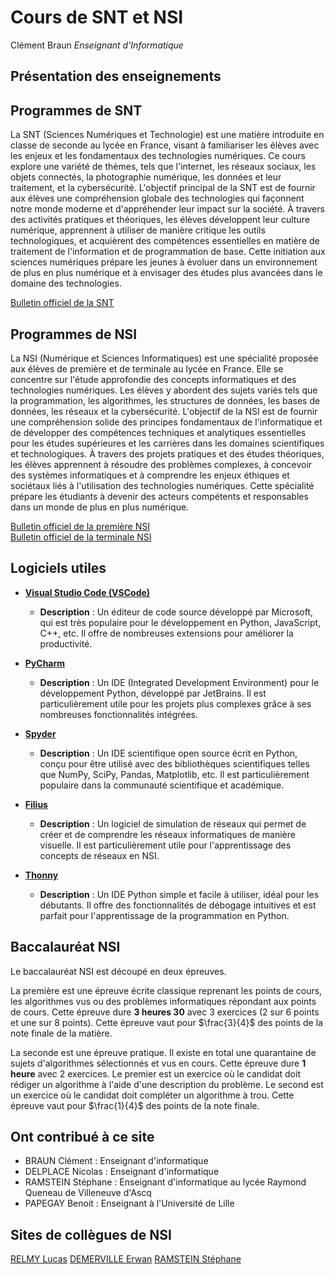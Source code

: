 # Cours de SNT et NSI

Clément Braun
*Enseignant d'Informatique*

## Présentation des enseignements

## Programmes de SNT

La SNT (Sciences Numériques et Technologie) est une matière introduite en classe de seconde au lycée en France, visant à familiariser les élèves avec les enjeux et les fondamentaux des technologies numériques. Ce cours explore une variété de thèmes, tels que l'internet, les réseaux sociaux, les objets connectés, la photographie numérique, les données et leur traitement, et la cybersécurité. L'objectif principal de la SNT est de fournir aux élèves une compréhension globale des technologies qui façonnent notre monde moderne et d'appréhender leur impact sur la société. À travers des activités pratiques et théoriques, les élèves développent leur culture numérique, apprennent à utiliser de manière critique les outils technologiques, et acquièrent des compétences essentielles en matière de traitement de l'information et de programmation de base. Cette initiation aux sciences numériques prépare les jeunes à évoluer dans un environnement de plus en plus numérique et à envisager des études plus avancées dans le domaine des technologies.

[Bulletin officiel de la SNT](https://www.education.gouv.fr/bo/19/Special1/MENE1901641A.htm)

## Programmes de NSI

La NSI (Numérique et Sciences Informatiques) est une spécialité proposée aux élèves de première et de terminale au lycée en France. Elle se concentre sur l'étude approfondie des concepts informatiques et des technologies numériques. Les élèves y abordent des sujets variés tels que la programmation, les algorithmes, les structures de données, les bases de données, les réseaux et la cybersécurité. L'objectif de la NSI est de fournir une compréhension solide des principes fondamentaux de l'informatique et de développer des compétences techniques et analytiques essentielles pour les études supérieures et les carrières dans les domaines scientifiques et technologiques. À travers des projets pratiques et des études théoriques, les élèves apprennent à résoudre des problèmes complexes, à concevoir des systèmes informatiques et à comprendre les enjeux éthiques et sociétaux liés à l'utilisation des technologies numériques. Cette spécialité prépare les étudiants à devenir des acteurs compétents et responsables dans un monde de plus en plus numérique.

[Bulletin officiel de la première NSI](https://www.education.gouv.fr/bo/19/Special1/MENE1901633A.htm)  
[Bulletin officiel de la terminale NSI](https://www.education.gouv.fr/bo/19/Special8/MENE1921247A.htm)

## Logiciels utiles

- **[Visual Studio Code (VSCode)](https://code.visualstudio.com/)**
  - **Description** : Un éditeur de code source développé par Microsoft, qui est très populaire pour le développement en Python, JavaScript, C++, etc. Il offre de nombreuses extensions pour améliorer la productivité.

- **[PyCharm](https://www.jetbrains.com/pycharm/download/)**
  - **Description** : Un IDE (Integrated Development Environment) pour le développement Python, développé par JetBrains. Il est particulièrement utile pour les projets plus complexes grâce à ses nombreuses fonctionnalités intégrées.

- **[Spyder](https://www.spyder-ide.org/)**
  - **Description** : Un IDE scientifique open source écrit en Python, conçu pour être utilisé avec des bibliothèques scientifiques telles que NumPy, SciPy, Pandas, Matplotlib, etc. Il est particulièrement populaire dans la communauté scientifique et académique.

- **[Filius](https://www.lernsoftware-filius.de/download.php)**
  - **Description** : Un logiciel de simulation de réseaux qui permet de créer et de comprendre les réseaux informatiques de manière visuelle. Il est particulièrement utile pour l'apprentissage des concepts de réseaux en NSI.

- **[Thonny](https://thonny.org/)**
  - **Description** : Un IDE Python simple et facile à utiliser, idéal pour les débutants. Il offre des fonctionnalités de débogage intuitives et est parfait pour l'apprentissage de la programmation en Python.

## Baccalauréat NSI

Le baccalauréat NSI est découpé en deux épreuves.

La première est une épreuve écrite classique reprenant les points de cours, les algorithmes vus ou des problèmes informatiques répondant aux points de cours.
Cette épreuve dure **3 heures 30** avec 3 exercices (2 sur 6 points et une sur 8 points).
Cette épreuve vaut pour $\frac{3}{4}$ des points de la note finale de la matière.

La seconde est une épreuve pratique. Il existe en total une quarantaine de sujets d'algorithmes sélectionnés et vus en cours.
Cette épreuve dure **1 heure** avec 2 exercices.
Le premier est un exercice où le candidat doit rédiger un algorithme à l'aide d'une description du problème.
Le second est un exercice où le candidat doit compléter un algorithme à trou.
Cette épreuve vaut pour $\frac{1}{4}$ des points de la note finale.

## Ont contribué à ce site

- BRAUN Clément : Enseignant d'informatique
- DELPLACE Nicolas : Enseignant d'informatique
- RAMSTEIN Stéphane : Enseignant d'informatique au lycée Raymond Queneau de Villeneuve d'Ascq
- PAPEGAY Benoit : Enseignant à l'Université de Lille

## Sites de collègues de NSI

[RELMY Lucas](http://lucasrelmynsi.gitlab.io/site_cours/)
[DEMERVILLE Erwan](https://nsi.erwandemerville.fr)
[RAMSTEIN Stéphane](https://stephane_ramstein.gitlab.io/nsi/)
